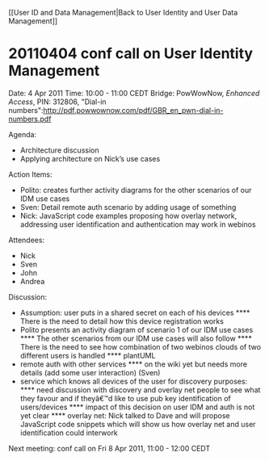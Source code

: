 [[User ID and Data Management|Back to User Identity and User Data Management]]

20110404 conf call on User Identity Management
==============================================

Date: 4 Apr 2011
Time: 10:00 - 11:00 CEDT
Bridge: PowWowNow, _Enhanced Access_, PIN: 312806, "Dial-in numbers":http://pdf.powwownow.com/pdf/GBR_en_pwn-dial-in-numbers.pdf

Agenda:
* Architecture discussion
* Applying architecture on Nick’s use cases

Action Items:
* Polito: creates further activity diagrams for the other scenarios of our IDM use cases
* Sven: Detail remote auth scenario by adding usage of something
* Nick: JavaScript code examples proposing how overlay network, addressing user identification and authentication may work in webinos

Attendees:
* Nick
* Sven
* John
* Andrea

Discussion:
* Assumption: user puts in a shared secret on each of his devices
**** There is the need to detail how this device registration works
* Polito presents an activity diagram of scenario 1 of our IDM use cases
**** The other scenarios from our IDM use cases will also follow
**** There is the need to see how combination of two webinos clouds of two different users is handled
**** plantUML
* remote auth with other services
**** on the wiki yet but needs more details (add some user interaction) (Sven)
* service which knows all devices of the user for discovery purposes:
**** need discussion with discovery and overlay net people to see what they favour and if theyâ€™d like to use pub key identification of users/devices
**** impact of this decision on user IDM and auth is not yet clear
**** overlay net: Nick talked to Dave and will propose JavaScript code snippets which will show us how overlay net and user identification could interwork

Next meeting: conf call on Fri 8 Apr 2011, 11:00 - 12:00 CEDT

